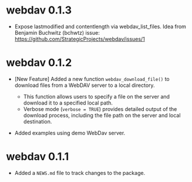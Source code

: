 # webdav 0.1.3

* Expose lastmodified and contentlength via webdav_list_files. Idea from Benjamin Buchwitz (bchwtz) issue: https://github.com/StrategicProjects/webdav/issues/1 

# webdav 0.1.2

* [New Feature] Added a new function `webdav_download_file()` to download files from a WebDAV server to a local directory.
  - This function allows users to specify a file on the server and download it to a specified local path.
  - Verbose mode (`verbose = TRUE`) provides detailed output of the download process, including the file path on the server and local destination.
  
* Added examples using demo WebDav server.  

# webdav 0.1.1

* Added a `NEWS.md` file to track changes to the package.
